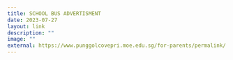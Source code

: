 ```yaml
---
title: SCHOOL BUS ADVERTISMENT
date: 2023-07-27
layout: link
description: ""
image: ""
external: https://www.punggolcovepri.moe.edu.sg/for-parents/permalink/
---
```

